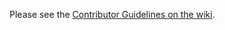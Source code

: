 Please see the [Contributor Guidelines on the wiki](https://github.com/MyCryptoHQ/DubXNet/wiki/Contributor-Guidelines).

